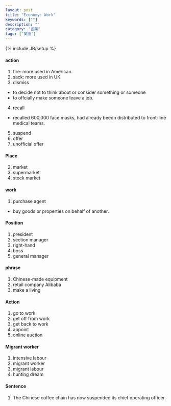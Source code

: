 ```yaml
---
layout: post
title: "Economy: Work"
keywords: [""]
description: ""
category: "言葉"
tags: ["英語"]
---
```

{% include JB/setup %}

#### action
1. fire: more used in American.
2. sack: more used in UK.
3. dismiss 
- to decide not to think about or consider something or someone
- to offcially make someone leave a job.
4. recall
- recalled 600,000 face masks, had already beedn distributed to front-line
  medical teams.
5. suspend
6. offer
7. unofficial offer

#### Place
2. market
3. supermarket
4. stock market


#### work
1. purchase agent
- buy goods or properties on behalf of another. 


#### Position
1. president
2. section manager
3. right-hand
4. boss
5. general manager

#### phrase
1. Chinese-made equipment
2. retail company Alibaba
3. make a living


#### Action
1. go to work
2. get off from work
3. get back to work
4. appoint
5. online auction

#### Migrant worker
1. intensive labour
2. migrant worker
3. migrant labour
4. hunting dream


#### Sentence
1. The Chinese coffee chain has now suspended its chief operating officer.


